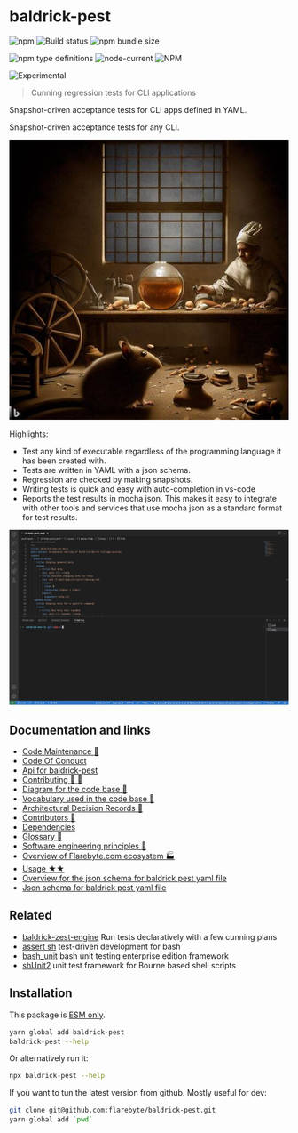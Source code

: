 # baldrick-pest

![npm](https://img.shields.io/npm/v/baldrick-pest) ![Build
status](https://github.com/flarebyte/baldrick-pest/actions/workflows/main.yml/badge.svg)
![npm bundle size](https://img.shields.io/bundlephobia/min/baldrick-pest)

![npm type definitions](https://img.shields.io/npm/types/baldrick-pest)
![node-current](https://img.shields.io/node/v/baldrick-pest)
![NPM](https://img.shields.io/npm/l/baldrick-pest)

![Experimental](https://img.shields.io/badge/status-experimental-blue)

> Cunning regression tests for CLI applications

Snapshot-driven acceptance tests for CLI apps defined in YAML.

Snapshot-driven acceptance tests for any CLI.

![Hero image for baldrick-pest](baldrick-pest-hero-512.jpeg)

Highlights:

- Test any kind of executable regardless of the programming language it has been created with.
- Tests are written in YAML with a json schema.
- Regression are checked by making snapshots.
- Writing tests is quick and easy with auto-completion in vs-code
- Reports the test results in mocha json. This makes it easy to integrate with
  other tools and services that use mocha json as a standard format for test
  results.

![Example of baldrick-pest usage](baldrick-pest-usage.gif "demo")

## Documentation and links

- [Code Maintenance :wrench:](MAINTENANCE.md)
- [Code Of Conduct](CODE_OF_CONDUCT.md)
- [Api for baldrick-pest](API.md)
- [Contributing :busts_in_silhouette: :construction:](CONTRIBUTING.md)
- [Diagram for the code base :triangular_ruler:](INTERNAL.md)
- [Vocabulary used in the code base :book:](CODE_VOCABULARY.md)
- [Architectural Decision Records :memo:](DECISIONS.md)
- [Contributors :busts_in_silhouette:](https://github.com/flarebyte/baldrick-pest/graphs/contributors)
- [Dependencies](https://github.com/flarebyte/baldrick-pest/network/dependencies)
- [Glossary :book:](https://github.com/flarebyte/overview/blob/main/GLOSSARY.md)
- [Software engineering principles :gem:](https://github.com/flarebyte/overview/blob/main/PRINCIPLES.md)
- [Overview of Flarebyte.com ecosystem :factory:](https://github.com/flarebyte/overview)
- [Usage ★★](USAGE.md)
- [Overview for the json schema for baldrick pest yaml file](SCHEMA.md)
- [Json schema for baldrick pest yaml
  file](spec/snapshots/pest-model/get-schema--schema.json)

## Related

- [baldrick-zest-engine](https://github.com/flarebyte/baldrick-zest-engine) Run tests declaratively with a few cunning plans
- [assert sh](https://github.com/lehmannro/assert.sh) test-driven development for bash
- [bash_unit](https://github.com/pgrange/bash_unit) bash unit testing enterprise edition framework
- [shUnit2](https://github.com/kward/shunit2) unit test framework for Bourne based shell scripts

## Installation

This package is [ESM
only](https://blog.sindresorhus.com/get-ready-for-esm-aa53530b3f77).

```bash
yarn global add baldrick-pest
baldrick-pest --help
```

Or alternatively run it:

```bash
npx baldrick-pest --help
```

If you want to tun the latest version from github. Mostly useful for dev:

```bash
git clone git@github.com:flarebyte/baldrick-pest.git
yarn global add `pwd`
```
